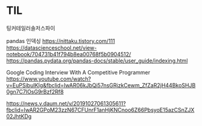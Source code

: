 
# TIL


팅커테일러솔저스파이

pandas 인덱싱
https://nittaku.tistory.com/111
https://datascienceschool.net/view-notebook/704731b41f794b8ea00768f5b0904512/
https://pandas.pydata.org/pandas-docs/stable/user_guide/indexing.html



Google Coding Interview With A Competitive Programmer
https://www.youtube.com/watch?v=EuPSibuIKIg&fbclid=IwAR06kJbQi57nsGRjzkCewm_ZfZaR2jH44BkoSHJB0gn7C7lOsG9rBzf2Rf8



https://news.v.daum.net/v/20191027061305611?fbclid=IwAR2GPoM23zzN67CFUnrF1anHjKNCnoo6Z66PbsyoE15azCSnZJX02JhtKDg

